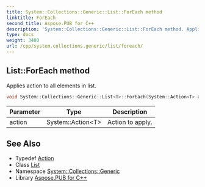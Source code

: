 ```yaml
---
title: System::Collections::Generic::List::ForEach method
linktitle: ForEach
second_title: Aspose.PUB for C++
description: 'System::Collections::Generic::List::ForEach method. Applies action to all elements in list in C++.'
type: docs
weight: 3400
url: /cpp/system.collections.generic/list/foreach/
---
```

## List::ForEach method


Applies action to all elements in list.

```cpp
void System::Collections::Generic::List<T>::ForEach(System::Action<T> action)
```


| Parameter | Type | Description |
| --- | --- | --- |
| action | System::Action\<T\> | Action to apply. |

## See Also

* Typedef [Action](../../../system/action/)
* Class [List](../)
* Namespace [System::Collections::Generic](../../)
* Library [Aspose.PUB for C++](../../../)

